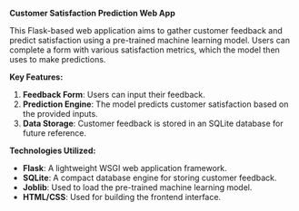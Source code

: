 
**Customer Satisfaction Prediction Web App**

This Flask-based web application aims to gather customer feedback and predict satisfaction using a pre-trained machine learning model. Users can complete a form with various satisfaction metrics, which the model then uses to make predictions.

**Key Features:**

1. **Feedback Form**: Users can input their feedback.
2. **Prediction Engine**: The model predicts customer satisfaction based on the provided inputs.
3. **Data Storage**: Customer feedback is stored in an SQLite database for future reference.

**Technologies Utilized:**

- **Flask**: A lightweight WSGI web application framework.
- **SQLite**: A compact database engine for storing customer feedback.
- **Joblib**: Used to load the pre-trained machine learning model.
- **HTML/CSS**: Used for building the frontend interface.



